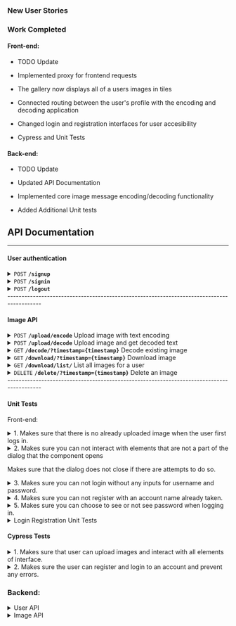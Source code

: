 ### New User Stories


### Work Completed

 #### Front-end:
 
- TODO Update
- Implemented proxy for frontend requests

- The gallery now displays all of a users images in tiles

- Connected routing between the user's profile with the encoding and decoding application

- Changed login and registration interfaces for user accesibility

- Cypress and Unit Tests


 #### Back-end:

- TODO Update
- Updated API Documentation

- Implemented core image message encoding/decoding functionality

- Added Additional Unit tests



## API Documentation
------------------------------------------------------------------------------------------

#### User authentication

<details>
 <summary><code>POST</code> <code><b>/signup</b></code></summary>

#### Parameters
**Credentials**

  ```json
{
    "username": "[username]",
    "password": "[password]"
}
```


#### Responses
**Code** : `200 OK`

  -User signed up
  
**Code** : `400 BAD REQUEST`
  
  -Missing username or password

**Code** : `409 CONFLICT`
  
  -Username taken
  
</details>

<details>
 <summary><code>POST</code> <code><b>/signin</b></code></summary>

#### Parameters
**Credentials**

  ```json
{
    "username": "[username]",
    "password": "[password]"
}
```


#### Responses
**Code** : `200 OK`

**Cookie**

```json
{
    "Name":  "session_token",
    "Value": "[unique session token]"
    "Expires": "[Expiration time]"
}
```
**Code** : `400 BAD REQUEST`
  
  -Missing username or password
  
**Code** : `401 UNAUTHORIZED`
  
  -Username or password incorrect 

</details>

<details>
 <summary><code>POST</code> <code><b>/logout</b></code></summary>

#### Parameters
**Cookie**

```json
{
    "Name":  "session_token",
    "Value": "[unique session token]"
    "Expires": "[Expiration time]"
}
```
#### Responses
**Code** : `200 OK`

  -User signed out
 
**Code** : `401 UNAUTHORIZED`
  
  -Cookie not set or bad token

</details>
------------------------------------------------------------------------------------------

#### Image API
<details>
 <summary><code>POST</code> <code><b>/upload/encode</b></code> Upload image with text encoding</summary>

#### Parameters
**Cookie authentication required**

```json
{
    "Name":  "session_token",
    "Value": "[unique session token]"
    "Expires": "[Expiration time]"
}
```

**Multipart form**
 
form enctype="multipart/form-data"
| input type  | Name        |  Value      |
| ----------- | ----------- | ----------- |
| file        | uploadfile  | -           |
| Text        | imagetext   | -           |
| submit      | -           | upload      |
#### Responses
**Code** : `200 OK`

  -Upload and encode success
 
**Code** : `400 BAD REQUEST`
  
  -Wrong file type. Only .jpeg .png .jpg allowed

**Code** : `401 UNAUTHORIZED`
  
  -Cookie not set or bad token

</details>

<details>
 <summary><code>POST</code> <code><b>/upload/decode</b></code> Upload image and get decoded text</summary>

#### Parameters
 
\*No authentication required
 
**Multipart form**
 
form enctype="multipart/form-data"
| input type  | Name        |  Value      |
| ----------- | ----------- | ----------- |
| file        | uploadfile  | -           |
| Text        | imagetext   | -           |
| submit      | -           | upload      |
#### Responses
**Code** : `200 OK`
```json
{
    "imageCode":  "[decoded image text]",
}
```
  -Upload and encode success
 
**Code** : `400 BAD REQUEST`
  
  -Wrong file type. Only .jpeg .png .jpg allowed

</details>

<details>
 <summary><code>GET</code> <code><b>/decode/?timestamp={timestamp}</b></code> Decode existing image</summary>

#### Parameters
**Cookie authentication required**

```json
{
    "Name":  "session_token",
    "Value": "[unique session token]"
    "Expires": "[Expiration time]"
}
```
**Image timestamp**

```json
{
    "timestamp":  "[image timestamp]",
}
```
 
#### Responses
**Code** : `200 OK`
```json
{
    "imageCode":  "[decoded image text]",
}
```
  -Upload and encode success
 
**Code** : `400 BAD REQUEST`
  
  -Cannot find image in database
 
**Code** : `401 UNAUTHORIZED`
  
  -Cookie not set or bad token
 
**Code** : `500 INTERNAL SERVER ERROR`
  
  -Cannot find image in file system

</details>

<details>
 <summary><code>GET</code> <code><b>/download/?timestamp={timestamp}</b></code> Download image</summary>

#### Parameters
**Cookie authentication required**

```json
{
    "Name":  "session_token",
    "Value": "[unique session token]"
    "Expires": "[Expiration time]"
}
```
 
#### Responses
**Code** : `200 OK`

 Content-Type="application/octet-stream"
 
  -Send image
 
**Code** : `400 BAD REQUEST`
  
  -Cannot find image in database
 
**Code** : `401 UNAUTHORIZED`
  
  -Cookie not set or bad token
 
**Code** : `500 INTERNAL SERVER ERROR`
  
  -Cannot find image in file system

</details>

<details>
 <summary><code>GET</code> <code><b>/download/list/</b></code> List all images for a user</summary>

#### Parameters
**Cookie authentication required**

```json
{
    "Name":  "session_token",
    "Value": "[unique session token]"
    "Expires": "[Expiration time]"
}
```
 
#### Responses
**Code** : `200 OK`

  -Lists all images 
```json
[{
    "id":  "[image id]",
    "token": "[user token]",
    "timestamp": "[image timestamp]",
    "extention": "[image extention]"
}]
```

 
**Code** : `400 BAD REQUEST`
  
  -Cannot find image in database
 
**Code** : `401 UNAUTHORIZED`
  
  -Cookie not set or bad token

</details>

<details>
 <summary><code>DELETE</code> <code><b>/delete/?timestamp={timestamp}</b></code> Delete an image</summary>

#### Parameters
**Cookie authentication required**

```json
{
    "Name":  "session_token",
    "Value": "[unique session token]"
    "Expires": "[Expiration time]"
}
```
 
**Image timestamp**

```json
{
    "timestamp":  "[image timestamp]",
}
```
 
#### Responses
**Code** : `200 OK`
 
  -Image deleted
 
**Code** : `404 NOT FOUND`
  
  -Cannot find image in database
 
**Code** : `401 UNAUTHORIZED`
  
  -Cookie not set or bad token
 
**Code** : `500 INTERNAL SERVER ERROR`
  
  -Cannot find image in file system

</details>
------------------------------------------------------------------------------------------

#### Unit Tests

Front-end:
<details>
 <summary>1. Makes sure that there is no already uploaded image when the user first logs in.</summary> 
  
   -Mounts Upload Component
 
   -Checks whether the text
 
    is not the default.
 </details>
 <details>
 <summary>2. Makes sure you can not interact with elements that are not a part of the dialog that the component opens
  
  Makes sure that the dialog does not close if there are attempts to do so.</summary> 
  
   -Mounts Upload Component
 
   -Clicks on Decode twice
 
   -Catches error that Decode can not be interacted with
 </details>
 <details>
   <summary>3. Makes sure you can not login without any inputs for username and password.</summary> 
  
   -Mounts Login Component
 
   -Click on Login button
 
   -Catches error and display error message, Username or password in invalid
 </details>
 <details>
  <summary>4. Makes sure you can not register with an account name already taken.</summary> 
  
   -Mounts Register Component
 
   -Inputs registerUsername and registerPassword
 
   -Click on Register button
 
   -Catches error and display error message, Username is already taken
 </details>
 <details>
  <summary>5. Makes sure you can choose to see or not see password when logging in.</summary> 
  
   -Mounts Login Component
 
   -Inputs loginUsername and loginPassword
 
   -Clicks on fa eye icon
 
   -Checks current type of password input, password or text
 </details>


<details>
 <summary>Login Registration Unit Tests</summary>
 
 <summary>AppComponent</summary>
 
    - Should create the app and load content
 
    - Should create the base for the website and contains the content from routing.
 <summary>LoginComponent</summary>
 
    - Should allow user to login
 
    - The user should be able to input the username and password text boxes.
 
    - Should allow user to show/hide password
 
    - By clicking the eye icon towards the right of the password box should show or hide the password.
 
    - Should start with the empty inputs
 
    - Both text boxes should begin as empty when the user loads onto the login page.
 
<summary>RegisterComponent</summary>
 
    - Should allow user to register
 
    - The user should be able to select the registration button once inputting valid answers.
 
    - Should allow user to cancel registration
 
    - By clicking on the cancel button the website will route the user back to the login page with empty input boxes.
 
    - Should allow user to input in all boxes
 
    - The user should be able to input the username and password text boxes.
 
    - User should not be allowed the same username as one in the database.
<summary>ProfileComponent</summary>
 
    - Should bring the user to their profile page.
 
    - Should allow user to start a new task.
 
    - Should allow user to logout.
<summary>AuthWebComponent</summary>
 
    - Should authorize users when inputting correct credentials.
 
    - Should deny users with incorrect credentials.
<summary>WarningsComponent</summary>
 
    - Should clear warnings
 
    - When the user clicks on the remove button, fade the error messages.
 
    - Should be the correct warnings
 
    - Push the correct type of warning for the correct errors.
 
    - Should push warnings
 
    - Push one of the four types of warnings available to the screen.
 
    -Inputs loginUsername and loginPassword
 
 </details>
  
  
 #### Cypress Tests
 <details>
 <summary>1. Makes sure that user can upload images and interact with all elements of interface.</summary> 
  
   -Goes to localhost
 
   -Uploads file from repository
 
   -Clicks on encode and exits
 
   -Clicks on decode and exits
 </details>

 <details>
  <summary>2. Makes sure the user can register and login to an account and prevent any errors.</summary>
Using Cypress with the End to End testing.
 
   -Starts user on login page
 
   -Allow users to register new accounts
 
   -Prevent account registration with same username
 
   -Logging in and logging out
 
   -Bringing users to their profile page
  
  <code>
  describe('PhotoBomb Run Through', () => {
  it('Visits the login page', () => {
    //check initial login page
    cy.visit('http://localhost:4200');
    cy.contains("PhotoBomb");
    cy.contains("LOGIN");
    cy.url().should('includes', 'signin');

    //try signing in with new username and password
    cy.get('[id="loginUsername"]').type('CoolUsername');
    cy.get('[id="loginPassword"]').type('SuperSecretPassword');

    //show off hidden password function
    cy.get('[id="hider"]').click();
    
    //check to see if user exists
    cy.get('[id="login"]').click();
    cy.contains("Username or password is invalid.");

    //register for the account
    cy.get('[id="switch"]').click();

    //check register page
    cy.contains("REGISTER");
    cy.url().should('includes', 'signup');

    //create the user that was attempted
    cy.get('[id="registerUsername"]').type('CoolUsername');
    cy.get('[id="registerPassword"]').type('SuperSecretPassword');

    //register
    cy.get('[id="register"]').click();

    //should send user back to login screen
    cy.url().should('includes', 'signin');

    //log in using credentials
    cy.get('[id="loginUsername"]').type('CoolUsername');
    cy.get('[id="loginPassword"]').type('SuperSecretPassword');

    //show off hidden password function
    cy.get('[id="hider"]').click();

    //login
    cy.get('[id="login"]').click();

    //contains profile features
    cy.contains("New");
    cy.contains("Logout");

    //now logout
    cy.get('[id="logout"]').click();

    //should be on login page
    cy.url().should('includes', 'signin');

    //trying login with incorrect username
    cy.get('[id="loginUsername"]').type('CoolUsernameWrong');
    cy.get('[id="loginPassword"]').type('SuperSecretPassword');
    cy.get('[id="hider"]').click();
    cy.get('[id="login"]').click();
    cy.contains("Username or password is invalid.");

    //clear fields
    cy.get('[id="loginUsername"]').type('{selectall}{backspace}')
    cy.get('[id="loginPassword"]').type('{selectall}{backspace}')

    //trying to login with incorrect password
    cy.get('[id="loginUsername"]').type('CoolUsername');
    cy.get('[id="loginPassword"]').type('SuperWrongPassword');
    cy.get('[id="login"]').click();
    cy.contains("Username or password is invalid.");

    //clear fields
    cy.get('[id="loginUsername"]').type('{selectall}{backspace}')
    cy.get('[id="loginPassword"]').type('{selectall}{backspace}')

    //login in correctly
    cy.get('[id="loginUsername"]').type('CoolUsername');
    cy.get('[id="loginPassword"]').type('SuperSecretPassword');
    cy.get('[id="login"]').click();

    //logout
    cy.get('[id="logout"]').click();

    //register new account but try using first username
    //register for the account
    cy.get('[id="switch"]').click();

    //check register page
    cy.contains("REGISTER");
    cy.url().should('includes', 'signup');

    //create the user that was attempted
    cy.get('[id="registerUsername"]').type('CoolUsername');
    cy.get('[id="registerPassword"]').type('NewPassword');
    cy.get('[id="register"]').click();

    //creation error
    cy.contains("Username is taken");

    //clear fields
    cy.get('[id="registerUsername"]').type('{selectall}{backspace}')
    cy.get('[id="registerPassword"]').type('{selectall}{backspace}')

    //enter new username
    cy.get('[id="registerUsername"]').type('NewUsername');
    cy.get('[id="registerPassword"]').type('NewPassword');
    cy.get('[id="register"]').click();

    //should send user back to login screen
    cy.url().should('includes', 'signin');

    //log in using new credentials
    cy.get('[id="loginUsername"]').type('NewUsername');
    cy.get('[id="loginPassword"]').type('NewPassword');
    cy.get('[id="hider"]').click();
    cy.get('[id="login"]').click();
  })


})
  </code>
</details>


### Backend:

<details> <summary>User API</summary>

Tests are run on every function to ensure signup, signin, and logout works

Tested scenarios include:
- Empty requests
- Requests with wrong format
- Non existant user for signin
- Wrong password for signin
- Malformed/missing cookies
- Already taken username for signup
- Missing username/password
- Correct requests

</details>

<details> <summary>Image API</summary>

Tests are run on every function of imageControllers.go

Tested scenarios include:
- Bad authentitation
- Wrong filetype
- Bad/missing data
- Attempts to get nonexistant images
- Attempting to encode an image with too long of a message
- Encoding/Decoding both png and jpg images
